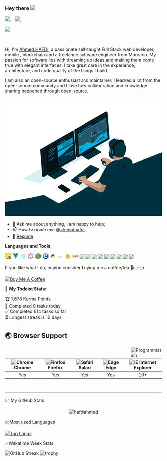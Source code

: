 ### Hey there <img src="https://media.giphy.com/media/hvRJCLFzcasrR4ia7z/giphy.gif" width="25px">
  <a href="http://wa.me/212674993655?text=Hello AHMED HAFDI">
  <img src="https://img.shields.io/badge/whatsapp-%34B7F1.svg?&style=for-the-badge&logo=whatsapp&logoColor=white" />
</a>&nbsp;&nbsp;
                    


        


<a href="https://www.linkedin.com/in/ahmed-hafdi-200528188/">
  <img src="https://img.shields.io/badge/linkedin-%230077B5.svg?&style=for-the-badge&logo=linkedin&logoColor=white" />
</a>&nbsp;&nbsp;

<a href="https://hits.seeyoufarm.com"><img src="https://hits.seeyoufarm.com/api/count/incr/badge.svg?url=https%3A%2F%2Fgithub.com%2FHAFDIAHMED&count_bg=%2379C83D&title_bg=%23555555&icon=&icon_color=%23E7E7E7&title=Profile+Views&edge_flat=true"/></a>

<br />       

Hi, I'm [Ahmed HAFDI](https://ahmedhafdi.com), a passionate self-taught Full Stack web developer, mobile , blockchain  and a freelance software engineer from Morocco. My passion for software lies with dreaming up ideas and making them come true with elegant interfaces. I take great care in the experience, architecture, and code quality of the things I build.

I am also an open-source enthusiast and maintainer. I learned a lot from the open-source community and I love how collaboration and knowledge sharing happened through open-source.
                
      
<img src ="https://github.com/HAFDIAHMED/HAFDIAHMED/blob/master/code.gif">
    
  
- 💬 Ask me about anything, I am happy to help;
- 📫 How to reach me: [@ahmedhafdi](ahmed.hafdi.contact@gmail.com);
- 📝 [Resume](https://hafdiahmed.github.io/MY_PORTFOLIO/)
          
**Languages and Tools:** 

         
<code><img height="20" src="https://raw.githubusercontent.com/github/explore/80688e429a7d4ef2fca1e82350fe8e3517d3494d/topics/javascript/javascript.png"></code>
<code><img height="20" src="https://raw.githubusercontent.com/github/explore/80688e429a7d4ef2fca1e82350fe8e3517d3494d/topics/vue/vue.png"></code>
<code><img height="20" src="https://raw.githubusercontent.com/github/explore/80688e429a7d4ef2fca1e82350fe8e3517d3494d/topics/react/react.png"></code>
<code><img height="20" src="https://raw.githubusercontent.com/github/explore/5c058a388828bb5fde0bcafd4bc867b5bb3f26f3/topics/graphql/graphql.png"></code>
<code><img height="20" src="https://raw.githubusercontent.com/github/explore/80688e429a7d4ef2fca1e82350fe8e3517d3494d/topics/nodejs/nodejs.png"></code>
<code><img height="20" src="https://raw.githubusercontent.com/github/explore/80688e429a7d4ef2fca1e82350fe8e3517d3494d/topics/cpp/cpp.png"></code>
<code><img height="20" src="https://raw.githubusercontent.com/github/explore/80688e429a7d4ef2fca1e82350fe8e3517d3494d/topics/python/python.png"></code>
<code><img height="20" src="https://raw.githubusercontent.com/github/explore/80688e429a7d4ef2fca1e82350fe8e3517d3494d/topics/mysql/mysql.png"></code>
<code><img height="20" src="https://raw.githubusercontent.com/github/explore/80688e429a7d4ef2fca1e82350fe8e3517d3494d/topics/firebase/firebase.png"></code>
<code><img height="20" src="https://raw.githubusercontent.com/github/explore/80688e429a7d4ef2fca1e82350fe8e3517d3494d/topics/git/git.png"></code>
<code><img height="20" src="https://www.fandysoft.com/wp-content/uploads/2017/09/catalog-widget-placeholder-300x200.png"></code>
<code><img height="20" src="https://p.kindpng.com/picc/s/159-1595798_python-computer-icons-programmer-javascript-programming-python-logo.png"></code>
<code><img height="20" src="https://upload.wikimedia.org/wikipedia/commons/1/18/ISO_C%2B%2B_Logo.svg"></code>
<code><img height="20" src="https://miro.medium.com/max/700/0*nsbIYn7PGj9YK3dB"></code>
<code><img height="20" src="https://cdn.icon-icons.com/icons2/2415/PNG/512/swift_original_logo_icon_146332.png"></code>
<code><img height="20" src="https://upload.wikimedia.org/wikipedia/commons/6/61/HTML5_logo_and_wordmark.svg"></code>
<code><img height="20" src="https://3.bp.blogspot.com/-oRSUw_TmO9o/XIb61m88fcI/AAAAAAAAIq0/vnxl2zzsXEQsnHI2fH4GjKu_ZT0urRo4wCK4BGAYYCw/s1600/icon%2Bcss%2B3.png"></code>
<code><img height="20" src="https://upload.wikimedia.org/wikipedia/commons/9/9a/Laravel.svg"></code>
<code><img height="20" src="https://www.pngkey.com/png/full/346-3466804_bringing-cdi-to-eclipse-java-jee.png"></code>
<br>

 If you like what I do, maybe consider buying me a coffee/tea 🥺👉👈

<a href="https://www.buymeacoffee.com/hafdiahmed" target="_blank"><img src="https://cdn.buymeacoffee.com/buttons/v2/default-red.png" alt="Buy Me A Coffee" width="150" ></a>

🚧 **My Todoist Stats:**
<!-- TODO-IST:START -->
🏆  7,678 Karma Points           
🌸  Completed 0 tasks today           
✅  Completed 614 tasks so far           
⏳  Longest streak is 10 days
<!-- TODO-IST:END -->
                   

## 🌏 Browser Support

<img align="right" src="https://i.giphy.com/media/26ufdipQqU2lhNA4g/giphy.webp" alt="Programmation" width="100" />

| <img src="https://user-images.githubusercontent.com/1215767/34348387-a2e64588-ea4d-11e7-8267-a43365103afe.png" alt="Chrome" width="16px" height="16px" /> Chrome | <img src="https://user-images.githubusercontent.com/1215767/34348383-9e7ed492-ea4d-11e7-910c-03b39d52f496.png" alt="Firefox" width="16px" height="16px" /> Firefox | <img src="https://user-images.githubusercontent.com/1215767/34348394-a981f892-ea4d-11e7-9156-d128d58386b9.png" alt="Safari" width="16px" height="16px" /> Safari | <img src="https://user-images.githubusercontent.com/1215767/34348380-93e77ae8-ea4d-11e7-8696-9a989ddbbbf5.png" alt="Edge" width="16px" height="16px" /> Edge | <img src="https://user-images.githubusercontent.com/1215767/34348590-250b3ca2-ea4f-11e7-9efb-da953359321f.png" alt="IE" width="16px" height="16px" /> Internet Explorer |
| :---------: | :---------: | :---------: | :---------: | :---------: |
| Yes | Yes | Yes | Yes | 10+ |

<br />

---


📈 My GitHub Stats

<p align="center"> <img src="https://github-readme-stats.vercel.app/api?username=hafdiahmed&show_icons=true&theme=gotham" alt="hafdiahmed" />
  
📈Most used Languages
  
  [![Top Langs](https://github-readme-stats.vercel.app/api/top-langs/?username=hafdiahmed&layout=compact)](https://github.com/hafdiahmed/github-readme-stats)
  
✅Wakatime Week Stats


![GitHub Streak](https://github-readme-streak-stats.herokuapp.com/?user=hafdiahmed&theme=algolia) ![trophy](https://github-profile-trophy.vercel.app/?username=hafdiahmed&title=Commit,Stars,Repositories,PullRequest,Followers&theme=darkhub)
 







